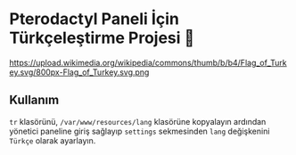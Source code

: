 # Pterodactyl Paneli İçin Türkçeleştirme Projesi 💖
https://upload.wikimedia.org/wikipedia/commons/thumb/b/b4/Flag_of_Turkey.svg/800px-Flag_of_Turkey.svg.png

## Kullanım
`tr` klasörünü, `/var/www/resources/lang` klasörüne kopyalayın
ardından yönetici paneline giriş sağlayıp `settings` sekmesinden
`lang` değişkenini `Türkçe` olarak ayarlayın.
